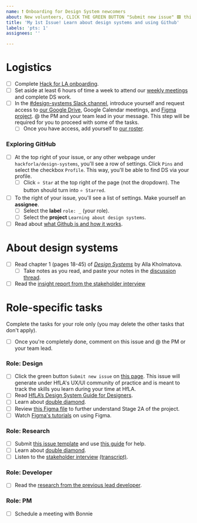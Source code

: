 ```yaml
---
name: ❗ Onboarding for Design System newcomers
about: New volunteers, CLICK THE GREEN BUTTON "Submit new issue" 🟩 this will generate a checklist of tasks you need to complete. --------
title: 'My 1st Issue! Learn about design systems and using Github'
labels: 'pts: 1'
assignees: ''

---
```

<!-- This is your onboarding checklist! No need to type anything here :) -->











# Logistics 
- [ ] Complete [Hack for LA onboarding](https://www.hackforla.org/getting-started).
- [ ] Set aside at least 6 hours of time a week to attend our [weekly meetings](https://github.com/hackforla/design-systems/wiki/How-to-join-the-HfLA-DS-team) and complete DS work.
- [ ] In the [#design-systems Slack channel](https://hackforla.slack.com/archives/CH2U1CB9Q), introduce yourself and request access to [our Google Drive](https://drive.google.com/drive/folders/1BE2bwPuBxKWtQPGw-Mn1pEvDGivawaRp?usp=sharing), Google Calendar meetings, and [Figma project](https://www.figma.com/files/project/39879901/Team-project?fuid=913139172394832663). @ the PM and your team lead in your message. This step will be required for you to proceed with some of the tasks.
  - [ ] Once you have access, add yourself to [our roster]([https://docs.google.com/spreadsheets/d/1Y65x1bC8tys80Xf7VjC0dVK7kQshlHwbLm6JpvNcMcI](https://docs.google.com/spreadsheets/d/1JtJGxSpVQR3t3wN8P5iHtLZ-QEk-NtewGurNTikw1t0/edit#gid=1544900430)).

### Exploring GitHub
- [ ] At the top right of your issue, or any other webpage under `hackforla/design-systems`, you'll see a row of settings. Click `Pins` and select the checkbox `Profile`. This way, you'll be able to find DS via your profile. 
  - [ ] Click `⭐ Star` at the top right of the page (not the dropdown). The button should turn into `⭐ Starred`. 
- [ ] To the right of your issue, you'll see a list of settings. Make yourself an **assignee**.
  - [ ] Select the **label** `role: _` (your role).
  - [ ] Select the **project** `Learning about design systems`.
- [ ] Read about [what Github is and how it works](https://github.com/hackforla/design-systems/wiki/Issues-101-and-glossary).

# About design systems
- [ ] Read chapter 1 (pages 18-45) of _[Design Systems](https://www.smashingmagazine.com/provide/eBooks/design-systems.pdf)_ by Alla Kholmatova.
  - [ ] Take notes as you read, and paste your notes in the [discussion thread](https://github.com/hackforla/design-systems/discussions/198).
- [ ] Read the [insight report from the stakeholder interview](https://drive.google.com/file/d/1QITYZvn2oFB4y9eakQjhQURrk-QS72Oj)

# Role-specific tasks
Complete the tasks for your role only (you may delete the other tasks that don't apply).
- [ ] Once you're completely done, comment on this issue and @ the PM or your team lead.

### Role: Design
- [ ] Click the green button `Submit new issue` on [this page](https://github.com/hackforla/UI-UX/issues/new?assignees=&labels=experience+profile&template=template-for-UX-Experience-Profile.md&title=UX%2FUI+Experience+Profile%3A+YOUR+NAME). This issue will generate under HfLA's UX/UI community of practice and is meant to track the skills you learn during your time at HfLA.
- [ ] Read [HfLA’s Design System Guide for Designers](https://docs.google.com/document/d/14BZYFEa5s5FESeASNorEDLH6zEW0LTYcpD1NVyE66iM/edit).
- [ ] Learn about [double diamond](https://medium.com/design-council/the-double-diamond-15-years-on-8c7bc594610e).
- [ ] Review [this Figma file](https://www.figma.com/file/mmvbxZ6lctjQneEeqTjC8O/UX%2FUI-Discovery-FigJam?node-id=0%3A1) to further understand Stage 2A of the project.
- [ ] Watch [Figma's tutorials](https://www.youtube.com/watch?v=dXQ7IHkTiMM&ab_channel=Figma) on using Figma.

### Role: Research
- [ ] Submit [this issue template](https://github.com/hackforla/UI-UX/issues/new?assignees=&labels=experience+profile&template=template-for-UX-Experience-Profile.md&title=UX%2FUI+Experience+Profile%3A+YOUR+NAME) and use [this guide](https://docs.google.com/presentation/d/1YK7HAiW8-XPI57G8LfY2dgjxN7JknTE0262mhcvhLhQ) for help.
- [ ] Learn about [double diamond](https://nngroup.com/articles/discovery-phase).
- [ ] Listen to the [stakeholder interview](https://drive.google.com/file/d/1npVQG1by8_l5iB7jUmZ9_OzGtQ-6czU0/view?usp=sharing) [(transcript)](https://drive.google.com/file/d/1npVQG1by8_l5iB7jUmZ9_OzGtQ-6czU0).

### Role: Developer
- [ ] Read the [research from the previous lead developer](https://github.com/hackforla/design-systems/wiki/Appendix).

### Role: PM
- [ ] Schedule a meeting with Bonnie
